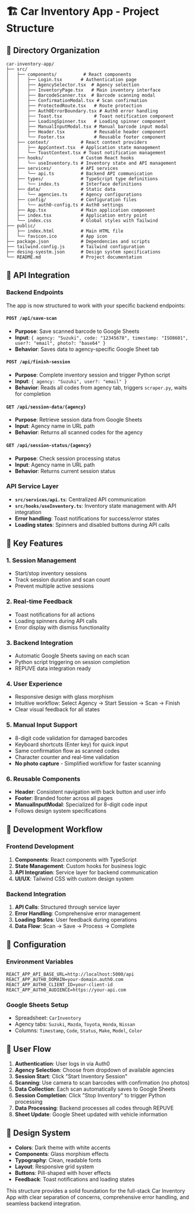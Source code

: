# 🏗️ Car Inventory App - Project Structure

## 📁 Directory Organization

```
car-inventory-app/
├── src/
│   ├── components/          # React components
│   │   ├── Login.tsx       # Authentication page
│   │   ├── AgencySelector.tsx  # Agency selection
│   │   ├── InventoryPage.tsx   # Main inventory interface
│   │   ├── BarcodeScanner.tsx  # Barcode scanning modal
│   │   ├── ConfirmationModal.tsx # Scan confirmation
│   │   ├── ProtectedRoute.tsx   # Route protection
│   │   ├── Auth0ErrorBoundary.tsx # Auth0 error handling
│   │   ├── Toast.tsx            # Toast notification component
│   │   ├── LoadingSpinner.tsx   # Loading spinner component
│   │   ├── ManualInputModal.tsx # Manual barcode input modal
│   │   ├── Header.tsx           # Reusable header component
│   │   └── Footer.tsx           # Reusable footer component
│   ├── context/            # React context providers
│   │   ├── AppContext.tsx  # Application state management
│   │   └── ToastContext.tsx # Toast notification management
│   ├── hooks/              # Custom React hooks
│   │   └── useInventory.ts # Inventory state and API management
│   ├── services/           # API services
│   │   └── api.ts          # Backend API communication
│   ├── types/              # TypeScript type definitions
│   │   └── index.ts        # Interface definitions
│   ├── data/               # Static data
│   │   └── agencies.ts     # Agency configurations
│   ├── config/             # Configuration files
│   │   └── auth0-config.ts # Auth0 settings
│   ├── App.tsx             # Main application component
│   ├── index.tsx           # Application entry point
│   └── index.css           # Global styles with Tailwind
├── public/
│   ├── index.html          # Main HTML file
│   └── favicon.ico         # App icon
├── package.json            # Dependencies and scripts
├── tailwind.config.js      # Tailwind configuration
├── desing-syestm.json      # Design system specifications
└── README.md               # Project documentation
```

## 🔌 API Integration

### Backend Endpoints

The app is now structured to work with your specific backend endpoints:

#### `POST /api/save-scan`
- **Purpose**: Save scanned barcode to Google Sheets
- **Input**: `{ agency: "Suzuki", code: "12345678", timestamp: "ISO8601", user?: "email", photo?: "base64" }`
- **Behavior**: Saves data to agency-specific Google Sheet tab

#### `POST /api/finish-session`
- **Purpose**: Complete inventory session and trigger Python script
- **Input**: `{ agency: "Suzuki", user?: "email" }`
- **Behavior**: Reads all codes from agency tab, triggers `scraper.py`, waits for completion

#### `GET /api/session-data/{agency}`
- **Purpose**: Retrieve session data from Google Sheets
- **Input**: Agency name in URL path
- **Behavior**: Returns all scanned codes for the agency

#### `GET /api/session-status/{agency}`
- **Purpose**: Check session processing status
- **Input**: Agency name in URL path
- **Behavior**: Returns current session status

### API Service Layer

- **`src/services/api.ts`**: Centralized API communication
- **`src/hooks/useInventory.ts`**: Inventory state management with API integration
- **Error handling**: Toast notifications for success/error states
- **Loading states**: Spinners and disabled buttons during API calls

## 🎯 Key Features

### 1. **Session Management**
- Start/stop inventory sessions
- Track session duration and scan count
- Prevent multiple active sessions

### 2. **Real-time Feedback**
- Toast notifications for all actions
- Loading spinners during API calls
- Error display with dismiss functionality

### 3. **Backend Integration**
- Automatic Google Sheets saving on each scan
- Python script triggering on session completion
- REPUVE data integration ready

### 4. **User Experience**
- Responsive design with glass morphism
- Intuitive workflow: Select Agency → Start Session → Scan → Finish
- Clear visual feedback for all states

### 5. **Manual Input Support**
- 8-digit code validation for damaged barcodes
- Keyboard shortcuts (Enter key) for quick input
- Same confirmation flow as scanned codes
- Character counter and real-time validation
- **No photo capture** - Simplified workflow for faster scanning

### 6. **Reusable Components**
- **Header**: Consistent navigation with back button and user info
- **Footer**: Branded footer across all pages
- **ManualInputModal**: Specialized for 8-digit code input
- Follows design system specifications

## 🚀 Development Workflow

### Frontend Development
1. **Components**: React components with TypeScript
2. **State Management**: Custom hooks for business logic
3. **API Integration**: Service layer for backend communication
4. **UI/UX**: Tailwind CSS with custom design system

### Backend Integration
1. **API Calls**: Structured through service layer
2. **Error Handling**: Comprehensive error management
3. **Loading States**: User feedback during operations
4. **Data Flow**: Scan → Save → Process → Complete

## 🔧 Configuration

### Environment Variables
```env
REACT_APP_API_BASE_URL=http://localhost:5000/api
REACT_APP_AUTH0_DOMAIN=your-domain.auth0.com
REACT_APP_AUTH0_CLIENT_ID=your-client-id
REACT_APP_AUTH0_AUDIENCE=https://your-api.com
```

### Google Sheets Setup
- Spreadsheet: `CarInventory`
- Agency tabs: `Suzuki`, `Mazda`, `Toyota`, `Honda`, `Nissan`
- Columns: `Timestamp`, `Code`, `Status`, `Make`, `Model`, `Color`

## 📱 User Flow

1. **Authentication**: User logs in via Auth0
2. **Agency Selection**: Choose from dropdown of available agencies
3. **Session Start**: Click "Start Inventory Session"
4. **Scanning**: Use camera to scan barcodes with confirmation (no photos)
5. **Data Collection**: Each scan automatically saves to Google Sheets
6. **Session Completion**: Click "Stop Inventory" to trigger Python processing
7. **Data Processing**: Backend processes all codes through REPUVE
8. **Sheet Update**: Google Sheet updated with vehicle information

## 🎨 Design System

- **Colors**: Dark theme with white accents
- **Components**: Glass morphism effects
- **Typography**: Clean, readable fonts
- **Layout**: Responsive grid system
- **Buttons**: Pill-shaped with hover effects
- **Feedback**: Toast notifications and loading states

This structure provides a solid foundation for the full-stack Car Inventory App with clear separation of concerns, comprehensive error handling, and seamless backend integration.
